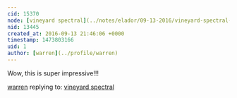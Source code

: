 ```yaml
---
cid: 15370
node: [vineyard spectral](../notes/elador/09-13-2016/vineyard-spectral-photos)
nid: 13445
created_at: 2016-09-13 21:46:06 +0000
timestamp: 1473803166
uid: 1
author: [warren](../profile/warren)
---
```


Wow, this is super impressive!!!

[warren](../profile/warren) replying to: [vineyard spectral](../notes/elador/09-13-2016/vineyard-spectral-photos)

